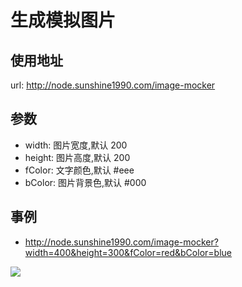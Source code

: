 # 生成模拟图片

## 使用地址

url: http://node.sunshine1990.com/image-mocker

## 参数

- width: 图片宽度,默认 200
- height: 图片高度,默认 200
- fColor: 文字颜色,默认 #eee
- bColor: 图片背景色,默认 #000

## 事例

- http://node.sunshine1990.com/image-mocker?width=400&height=300&fColor=red&bColor=blue

<img src="http://node.sunshine1990.com/image-mocker?width=400&height=300&fColor=red&bColor=blue"> 
